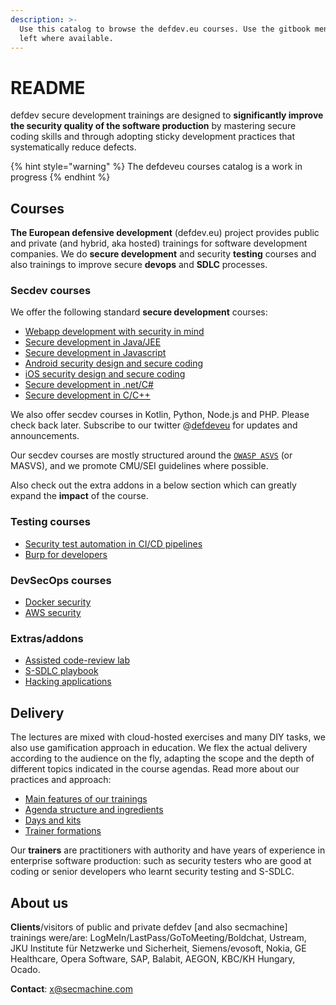 ```yaml
---
description: >-
  Use this catalog to browse the defdev.eu courses. Use the gitbook menu on the
  left where available.
---
```


# README

defdev secure development trainings are designed to **significantly improve the security quality of the software production** by mastering secure coding skills and through adopting sticky development practices that systematically reduce defects.

{% hint style="warning" %}
The defdeveu courses catalog is a work in progress
{% endhint %}

## Courses

**The European defensive development** \(defdev.eu\) project provides public and private \(and hybrid, aka hosted\) trainings for software development companies. We do **secure development** and security **testing** courses and also trainings to improve secure **devops** and **SDLC** processes.

### Secdev courses

We offer the following standard **secure development** courses:

* [Webapp development with security in mind](code/webapps-all.md)
* [Secure development in Java/JEE](code/java.md)
* [Secure development in Javascript](code/js.md)
* [Android security design and secure coding](code/android.md)
* [iOS security design and secure coding](code/ios.md)
* [Secure development in .net/C\#](code/dotnet.md)
* [Secure development in C/C++](code/cpp.md)

We also offer secdev courses in Kotlin, Python, Node.js and PHP. Please check back later. Subscribe to our twitter @[defdeveu](https://twitter.com/defdeveu) for updates and announcements.

Our secdev courses are mostly structured around the [`OWASP ASVS`](https://github.com/OWASP/ASVS) \(or MASVS\), and we promote CMU/SEI guidelines where possible.

Also check out the extra addons in a below section which can greatly expand the **impact** of the course.

### Testing courses

* [Security test automation in CI/CD pipelines](test/cicd.md)
* [Burp for developers](test/burp.md)

### DevSecOps courses

* [Docker security](ops/docker.md)
* [AWS security](ops/aws.md)

### Extras/addons

* [Assisted code-review lab](ctrl/codereview-lab.md)
* [S-SDLC playbook](ctrl/ssdlc-playbook.md)
* [Hacking applications](lib/hacking.md)

## Delivery

The lectures are mixed with cloud-hosted exercises and many DIY tasks, we also use gamification approach in education. We flex the actual delivery according to the audience on the fly, adapting the scope and the depth of different topics indicated in the course agendas. Read more about our practices and approach:

* [Main features of our trainings](delivery/main-features.md)
* [Agenda structure and ingredients](delivery/agenda-structure.md)
* [Days and kits](delivery/kits.md)
* [Trainer formations](delivery/formations.md)

Our **trainers** are practitioners with authority and have years of experience in enterprise software production: such as security testers who are good at coding or senior developers who learnt security testing and S-SDLC.

## About us

**Clients**/visitors of public and private defdev \[and also secmachine\] trainings were/are: LogMeIn/LastPass/GoToMeeting/Boldchat, Ustream, JKU Institute für Netzwerke und Sicherheit, Siemens/evosoft, Nokia, GE Healthcare, Opera Software, SAP, Balabit, AEGON, KBC/KH Hungary, Ocado.

**Contact**: x@secmachine.com

